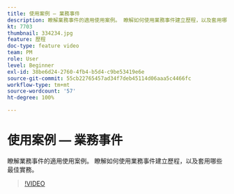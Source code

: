 ```yaml
---
title: 使用案例 — 業務事件
description: 瞭解業務事件的適用使用案例。 瞭解如何使用業務事件建立歷程，以及套用哪些最佳實務。
kt: 7703
thumbnail: 334234.jpg
feature: 歷程
doc-type: feature video
team: PM
role: User
level: Beginner
exl-id: 38be6d24-2760-4fb4-b5d4-c9be53419e6e
source-git-commit: 55cb22765457ad34f7deb45114d06aaa5c4466fc
workflow-type: tm+mt
source-wordcount: '57'
ht-degree: 100%

---
```


# 使用案例 — 業務事件

瞭解業務事件的適用使用案例。 瞭解如何使用業務事件建立歷程，以及套用哪些最佳實務。

>[!VIDEO](https://video.tv.adobe.com/v/334234?quality=12)
